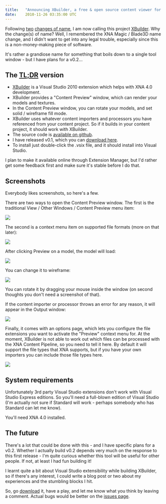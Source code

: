 ```yaml
---
title:   "Announcing XBuilder, a free & open source content viewer for XNA 4.0 integrated with Visual Studio 2010"
date:    2010-11-26 03:35:00 UTC
---
```


Following [two](/blog/archive/2010/11/20/xna-model-viewer-inside-visual-studio) [changes of name](/blog/archive/2010/11/23/a-sneak-preview-of-xna-inspector), I am now calling this project [XBuilder](https://github.com/formosatek/xbuilder). Why the change(s) of name? Well, I remembered the XNA Magic / Blade3D name change, and I didn't want to get into any legal trouble, especially since this is a non-money-making piece of software.

It's rather a grandiose name for something that boils down to a single tool window - but I have plans for a v0.2...

## The [TL;DR](http://en.wikipedia.org/wiki/Wikipedia:Too_long;_didn%27t_read) version

* [XBuilder](https://github.com/formosatek/xbuilder) is a Visual Studio 2010 extension which helps with XNA 4.0 development.
* XBuilder provides a "Content Preview" window, which can render your models and textures.
* In the Content Preview window, you can rotate your models, and set solid / wireframe fill mode.
* XBuilder uses whatever content importers and processors you have referenced from your content project. So if it builds in your content project, it should work with XBuilder.
* The source code is [available on github](https://github.com/formosatek/xbuilder).
* I have released v0.1, which you can [download here](https://github.com/formosatek/xbuilder/downloads).
* To install just double-click the .vsix file, and it should install into Visual Studio.

I plan to make it available online through Extension Manager, but I'd rather get some feedback first and make sure it's stable before I do that.

## Screenshots

Everybody likes screenshots, so here's a few.

There are two ways to open the Content Preview window. The first is the traditional View / Other Windows / Content Preview menu item:

![](/assets/520c9096f51f27a1dd000016/xbuilder1.jpg)

The second is a context menu item on supported file formats (more on that later):

![](/assets/520c9093f51f27a5a3000015/xbuilder2.jpg)

After clicking Preview on a model, the model will load:

![](/assets/520c9094f51f27a1dd000013/xbuilder3.jpg)

You can change it to wireframe:

![](/assets/520c9096f51f27a5a3000019/xbuilder4.jpg)

You can rotate it by dragging your mouse inside the window (on second thoughts you don't need a screenshot of that).

If the content importer or processor throws an error for any reason, it will appear in the Output window:

![](/assets/520c9094f51f27a5a3000017/xbuilder5.jpg)

Finally, it comes with an options page, which lets you configure the file extensions you want to activate the "Preview" context menu for. At the moment, XBuilder is not able to work out which files can be processed with the XNA Content Pipeline, so you need to tell it here. By default it will support the file types that XNA supports, but if you have your own importers you can include those file types here.

![](/assets/520c9094f51f27a5a3000018/xbuilder6.jpg)

## System requirements

Unfortunately 3rd party Visual Studio extensions don't work with Visual Studio Express editions. So you'll need a full-blown edition of Visual Studio (I'm actually not sure if Standard will work - perhaps somebody who has Standard can let me know).

You'll need XNA 4.0 installed.

## The future

There's a lot that could be done with this - and I have specific plans for a v0.2. Whether I actually build v0.2 depends very much on the response to this first release - I'm quite curious whether this tool will be useful for other people. If not, at least I had fun building it!

I learnt quite a bit about Visual Studio extensibility while building XBuilder, so if there's any interest, I could write a blog post or two about my experiences and the stumbling blocks I hit.

So, go [download](https://github.com/formosatek/xbuilder/downloads) it, have a play, and let me know what you think by leaving a comment. Actual bugs would be better on the [issues page](https://github.com/formosatek/xbuilder/issues).